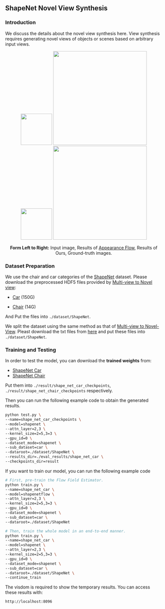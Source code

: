 ## ShapeNet Novel View Synthesis

### Introduction

We discuss the details about the novel view synthesis here. View synthesis requires generating novel views of objects or scenes based on arbitrary input views. 

<p align='center'>  
  <img src='https://user-images.githubusercontent.com/30292465/75611552-88e14080-5b56-11ea-9a1c-d29bdd7f7ef1.png' width='100'/>
  <img src='https://user-images.githubusercontent.com/30292465/75611012-71ec1f80-5b51-11ea-89f1-804a57d0112a.gif' width='300'/>
    <img src='https://user-images.githubusercontent.com/30292465/75611599-d362bd00-5b56-11ea-9570-b47fdd0775cb.png' width='100'/>
  <img src='https://user-images.githubusercontent.com/30292465/75611018-83352c00-5b51-11ea-9f32-3e3ed7bf9f32.gif' width='300'/>
</p>
<p align='center'> 
  <b>Form Left to Right:</b> 
  Input image, 
  Results of <a href="https://arxiv.org/abs/1605.03557">Appearance Flow</a>, 
  Results of Ours, Ground-truth images.
</p>

### Dataset Preparation

We use the chair and car categories of the [ShapeNet](http://www.shapenet.org) dataset. Please download the preprocessed HDF5 files provided by [Multi-view to Novel view](https://github.com/shaohua0116/Multiview2Novelview): 

* [Car](https://drive.google.com/file/d/1vrZURHH5irKrxPFuw6e9mZ3wh2RqzFC9/view) (150G)

* [Chair](https://drive.google.com/file/d/1-IbmdJqi37JozGuDJ42IzOFG_ZNAksni/view) (14G)

And Put the files into `./dataset/ShapeNet`. 

We split the dataset using the same method as that of [Multi-view to Novel-View]((https://github.com/shaohua0116/Multiview2Novelview)). Pleast download the txt files from [here](https://drive.google.com/open?id=1v2mUFpAHklXQ0xnB_py7v02qq1P4yB03) and put these files into `./dataset/ShapeNet`.

### Training and Testing

In order to test the model, you can download the **trained weights** from:

* [ShapeNet Car](https://drive.google.com/open?id=1tD-s0gYPuXnvFY3X1l9ccsMLbhPEKm-b)
* [ShapeNet Chair](https://drive.google.com/open?id=1hiDxZQ6frYhfqtuvy9tXYjCfofVarcCs)

Put them into `./result/shape_net_car_checkpoints`,  `./result/shape_net_chair_checkpoints` respectively.

Then you can run the following example code to obtain the generated results.

```bash
python test.py \
--name=shape_net_car_checkpoints \
--model=shapenet \
--attn_layer=2,3 \
--kernel_size=2=5,3=3 \
--gpu_id=0 \
--dataset_mode=shapenet \
--sub_dataset=car \
--dataroot=./dataset/ShapeNet \
--results_dir=./eval_results/shape_net_car \
--checkpoints_dir=result 
```



If you want to train our model, you can run the following example code

```bash
# First, pre-train the Flow Field Estimator.
python train.py \
--name=shape_net_car \
--model=shapenetflow \
--attn_layer=2,3 \
--kernel_size=2=5,3=3 \
--gpu_id=0 \
--dataset_mode=shapenet \
--sub_dataset=car \
--dataroot=./dataset/ShapeNet

# Then, train the whole model in an end-to-end manner.
python train.py \
--name=shape_net_car \
--model=shapenet \
--attn_layer=2,3 \
--kernel_size=2=5,3=3 \
--gpu_id=0 \
--dataset_mode=shapenet \
--sub_dataset=car \
--dataroot=./dataset/ShapeNet \
--continue_train
```

The visdom is required to show the temporary results. You can access these results with:

```html
http://localhost:8096
```

 

